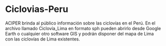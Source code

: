 # Ciclovias-Peru
ACIPER brinda al público información sobre las ciclovías en el Perú.
En el archivo llamado Ciclovía_Lima en formato sph pueden abrirlo desde Google Earth o cualquier otro software GIS y podrán disponer del mapa de Lima con las ciclovías de Lima existentes.
